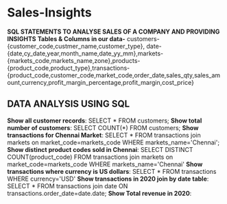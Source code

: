 # Sales-Insights
**SQL STATEMENTS TO ANALYSE SALES OF A COMPANY AND PROVIDING INSIGHTS**
**Tables & Columns in our data-** customers-{customer_code,custmer_name,customer_type},                                     date-{date,cy_date,year,month_name,date_yy_mm},markets-{markets_code,markets_name,zone},products-{product_code,product_type},transactions-{product_code,customer_code,market_code,order_date,sales_qty,sales_amount,currency,profit_margin_percentage,profit_margin,cost_price}
## DATA ANALYSIS USING SQL ##
**Show all customer records**: SELECT * FROM customers;
**Show total number of customers**: SELECT COUNT(*) FROM customers;
**Show transactions for Chennai Market**:                                                                                 SELECT * FROM transactions join markets on market_code=markets_code WHERE markets_name='Chennai';
**Show distinct product codes sold in Chennai**:                                                                          SELECT DISTINCT COUNT(product_code) FROM transactions join markets on market_code=markets_code WHERE markets_name='Chennai'
**Show transactions where currency is US dollars**: SELECT * FROM transactions WHERE currency='USD'
**Show transactions in 2020 join by date table**: SELECT * FROM transactions join date ON transactions.order_date=date.date;
**Show Total revenue in 2020**:
